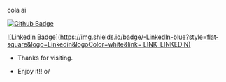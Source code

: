 cola ai

[![Github Badge](https://img.shields.io/badge/-Github-000?style=flat-square&logo=Github&logoColor=white&link=LINK_GIT)](LINK_GIT)

[![Linkedin Badge](https://img.shields.io/badge/-LinkedIn-blue?style=flat-square&logo=Linkedin&logoColor=white&link= LINK_LINKEDIN)]( LINK_LINKEDIN)

- Thanks for visiting.

- Enjoy it!! o/

<!---
Dev-Ayrton/Dev-Ayrton is a ✨ special ✨ repository because its `README.md` (this file) appears on your GitHub profile.
You can click the Preview link to take a look at your changes.
--->
